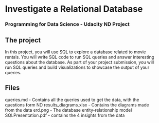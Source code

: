 # Investigate a Relational Database
### Programming for Data Science - Udacity ND Project

## The project 
In this project, you will use SQL to explore a database related to movie rentals. You will write SQL code to run SQL queries and answer interesting questions about the database. As part of your project submission, you will run SQL queries and build visualizations to showcase the output of your queries.

## Files
queries.md - Contains all the queries used to get the data, with the questions form ND
results_diagrams.xlsx - Contains the diagrams made from the data
erd.png - The database entity-relationship model
SQLPresentation.pdf - contains the 4 insights from the data